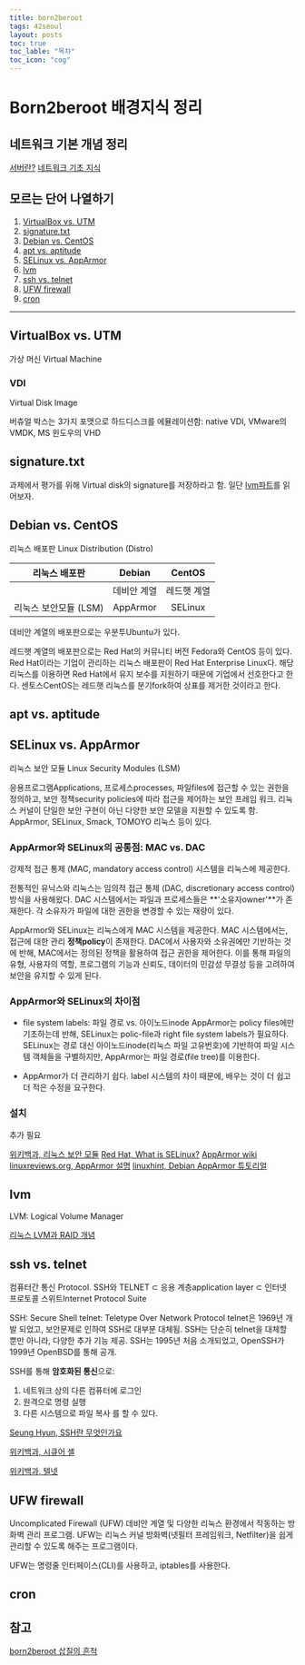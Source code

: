 ```yaml
---
title: born2beroot
tags: 42seoul
layout: posts
toc: true
toc_lable: "목차"
toc_icon: "cog"
---
```


# Born2beroot 배경지식 정리

## 네트워크 기본 개념 정리

[서버란?](https://lipcoder.tistory.com/514)
[네트워크 기초 지식](https://lipcoder.tistory.com/515?category=908023)

## 모르는 단어 나열하기

1. [VirtualBox vs. UTM](#vm)
1. [signature.txt](#sign)
1. [Debian vs. CentOS](#debianCentOS)
1. [apt vs. aptitude](#apt)
1. [SELinux vs. AppArmor](#lsm)
1. [lvm](#lvm)
1. [ssh vs. telnet](#ssh)
1. [UFW firewall](#ufw)
1. [cron](#cron)


---

<!--
#vm
-->
## VirtualBox vs. UTM
가상 머신 Virtual Machine

### VDI
Virtual Disk Image

버츄얼 박스는 3가지 포맷으로 하드디스크를 에뮬레이션함:
native VDI, VMware의 VMDK, MS 윈도우의 VHD


<!--
#sign
-->
## signature.txt

과제에서 평가를 위해 Virtual disk의 signature를 저장하라고 함.
일단 [lvm파트](#lvm)를 읽어보자.

<!--
#debianCentOS
-->
## Debian vs. CentOS
리눅스 배포판 Linux Distribution (Distro)

|리눅스 배포판 				|Debian			|CentOS			|
|:---------------------:	| :-----------: | :--------------:|
| 							|데비안 계열	|레드햇 계열	|
|리눅스 보안모듈 (LSM)		|AppArmor		|SELinux		|

데비안 계열의 배포판으로는 우분투Ubuntu가 있다.

레드햇 계열의 배포판으로는 Red Hat의 커뮤니티 버전 Fedora와 CentOS 등이 있다.
Red Hat이라는 기업이 관리하는 리눅스 배포판이 Red Hat Enterprise Linux다. 해당 리눅스를 이용하면 Red Hat에서 유지 보수를 지원하기 때문에 기업에서 선호한다고 한다.
센토스CentOS는 레드햇 리눅스를 분기fork하여 상표를 제거한 것이라고 한다.


<!--
#apt
-->
## apt vs. aptitude


<!--
#lsm
-->
## SELinux vs. AppArmor
리눅스 보안 모듈 Linux Security Modules (LSM)

응용프로그램Applications, 프로세스processes, 파일files에 접근할 수 있는 권한을 정의하고, 보안 정책security policies에 따라 접근을 제어하는 보안 프레임 워크.
리눅스 커널이 단일한 보안 구현이 아닌 다양한 보안 모델을 지원할 수 있도록 함.
AppArmor, SELinux, Smack, TOMOYO 리눅스 등이 있다.

### AppArmor와 SELinux의 공통점: MAC vs. DAC
강제적 접근 통제 (MAC, mandatory access control) 시스템을 리눅스에 제공한다.

전통적인 유닉스와 리눅스는 임의적 접근 통제 (DAC, discretionary access control) 방식을 사용해왔다. DAC 시스템에서는 파일과 프로세스들은 **'소유자owner'**가 존재한다. 각 소유자가 파일에 대한 권한을 변경할 수 있는 재량이 있다.

AppArmor와 SELinux는 리눅스에게 MAC 시스템을 제공한다.
MAC 시스템에서는, 접근에 대한 관리 **정책policy**이 존재한다. DAC에서 사용자와 소유권에만 기반하는 것에 반해, MAC에서는 정의된 정책을 활용하여 접근 권한을 제어한다. 이를 통해 파일의 유형, 사용자의 역할, 프로그램의 기능과 신뢰도, 데이터의 민감성 무결성 등을 고려하여 보안을 유지할 수 있게 된다.

### AppArmor와 SELinux의 차이점
- file system labels: 파일 경로 vs. 아이노드inode
AppArmor는 policy files에만 기초하는데 반해, SELinux는 polic-file과 right file system labels가 필요하다. SELinux는 경로 대신 아이노드inode(리눅스 파일 고유번호)에 기반하여 파일 시스템 객체들을 구별하지만, AppArmor는 파일 경로(file tree)를 이용한다.

- AppArmor가 더 관리하기 쉽다.
label 시스템의 차이 때문에, 배우는 것이 더 쉽고 더 적은 수정을 요구한다.

### 설치

추가 필요

[위키백과, 리눅스 보안 모듈](https://ko.wikipedia.org/wiki/%EB%A6%AC%EB%88%85%EC%8A%A4_%EB%B3%B4%EC%95%88_%EB%AA%A8%EB%93%88)
[Red Hat, What is SELinux?](https://www.redhat.com/en/topics/linux/what-is-selinux)
[AppArmor wiki](https://gitlab.com/apparmor/apparmor/-/wikis/home)
[linuxreviews.org, AppArmor 설명](https://linuxreviews.org/AppArmor)
[linuxhint, Debian AppArmor 튜토리얼](https://linuxhint.com/debian_apparmor_tutorial/)

<!--
#lvm
-->
## lvm
LVM: Logical Volume Manager

[리눅스 LVM과 RAID 개념](https://wiseworld.tistory.com/32)


<!--
#ssh
-->
## ssh vs. telnet
컴퓨터간 통신 Protocol.
SSH와 TELNET ⊂ 응용 계층application layer ⊂ 인터넷 프로토콜 스위트Internet Protocol Suite

SSH: Secure Shell
telnet: Teletype Over Network Protocol
telnet은 1969년 개발 되었고, 보안문제로 인하여 SSH로 대부분 대체됨.
SSH는 단순히 telnet을 대체할 뿐만 아니라, 다양한 추가 기능 제공.
SSH는 1995년 처음 소개되었고, OpenSSH가 1999년 OpenBSD를 통해 공개.

SSH를 통해 **암호화된 통신**으로:
1. 네트워크 상의 다른 컴퓨터에 로그인
1. 원격으로 명령 실행
1. 다른 시스템으로 파일 복사
를 할 수 있다.

[Seung Hyun, SSH란 무엇인가요](https://medium.com/@jamessoun93/ssh%EB%9E%80-%EB%AC%B4%EC%97%87%EC%9D%B8%EA%B0%80%EC%9A%94-87b58c521d6f)

[위키백과, 시큐어 셸](https://ko.wikipedia.org/wiki/%EC%8B%9C%ED%81%90%EC%96%B4_%EC%85%B8)

[위키백과, 텔넷](https://ko.wikipedia.org/wiki/%ED%85%94%EB%84%B7)


<!--
#ufw
-->
## UFW firewall
Uncomplicated Firewall (UFW)
데비안 계열 및 다양한 리눅스 환경에서 작동하는 방화벽 관리 프로그램.
UFW는 리눅스 커널 방화벽(넷필터 프레임워크, Netfilter)을 쉽게 관리할 수 있도록 해주는 프로그램이다.

UFW는 명령줄 인터페이스(CLI)를 사용하고, iptables를 사용한다. 


<!--
#cron
-->
## cron

## 참고

[born2beroot 삽질의 흔적](https://tbonelee.tistory.com/m/16)